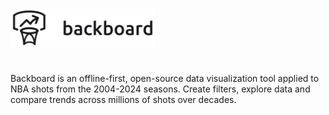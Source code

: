 <picture>
  <source media="(prefers-color-scheme: dark)" srcset="./docs/logo-dark.svg">
  <source media="(prefers-color-scheme: light)" srcset="./docs/logo-light.svg">
  <img alt="Fallback image description" src="./docs/logo-light.svg" height="60">
</picture>

#

Backboard is an offline-first, open-source data visualization tool applied to NBA shots from the 2004-2024 seasons. Create filters, explore data and compare trends across millions of shots over decades.
